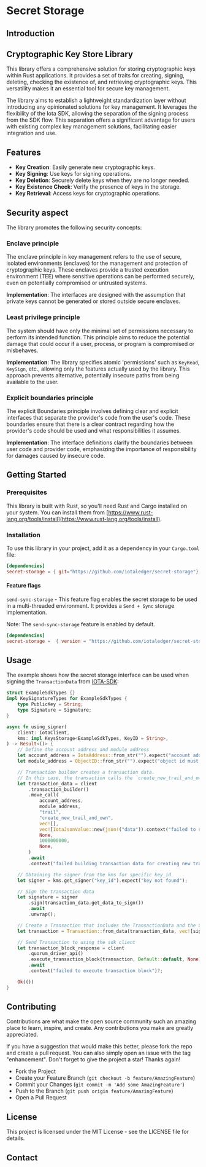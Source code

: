 # Secret Storage

## Introduction

## Cryptographic Key Store Library

This library offers a comprehensive solution for storing cryptographic keys within Rust applications. It provides a set of traits for creating, signing, deleting, checking the existence of, and retrieving cryptographic keys. This versatility makes it an essential tool for secure key management.

The library aims to establish a lightweight standardization layer without introducing any opinionated solutions for key management. It leverages the flexibility of the Iota SDK, allowing the separation of the signing process from the SDK flow. This separation offers a significant advantage for users with existing complex key management solutions, facilitating easier integration and use.

## Features

- **Key Creation**: Easily generate new cryptographic keys.
- **Key Signing**: Use keys for signing operations.
- **Key Deletion**: Securely delete keys when they are no longer needed.
- **Key Existence Check**: Verify the presence of keys in the storage.
- **Key Retrieval**: Access keys for cryptographic operations.

## Security aspect

The library promotes the following security concepts:

### Enclave principle

The enclave principle in key management refers to the use of secure, isolated environments (enclaves) for the management and protection of cryptographic keys. These enclaves provide a trusted execution environment (TEE) where sensitive operations can be performed securely, even on potentially compromised or untrusted systems.

**Implementation**: The interfaces are designed with the assumption that private keys cannot be generated or stored outside secure enclaves.

### Least privilege principle

  The system should have only the minimal set of permissions necessary to perform its intended function. This principle aims to reduce the potential damage that could occur if a user, process, or program is compromised or misbehaves.

**Implementation**: The library specifies atomic 'permissions' such as `KeyRead`, `KeySign`, etc., allowing only the features actually used by the library. This approach prevents alternative, potentially insecure paths from being available to the user.

### Explicit boundaries principle

The explicit Boundaries principle involves defining clear and explicit interfaces that separate the provider's code from the user's code. These boundaries ensure that there is a clear contract regarding how the provider's code should be used and what responsibilities it assumes.

**Implementation**: The interface definitions clarify the boundaries between user code and provider code, emphasizing the importance of responsibility for damages caused by insecure code.

## Getting Started

### Prerequisites

This library is built with Rust, so you'll need Rust and Cargo installed on your system. You can install them from [https://www.rust-lang.org/tools/install](https://www.rust-lang.org/tools/install).

### Installation

To use this library in your project, add it as a dependency in your `Cargo.toml` file:

```toml
[dependencies]
secret-storage = { git="https://github.com/iotaledger/secret-storage"}
```

#### Feature flags

`send-sync-storage` - This feature flag enables the secret storage to be used in a multi-threaded environment. It provides a `Send + Sync` storage implementation.

Note: The `send-sync-storage` feature is enabled by default.

```toml
[dependencies]
secret-storage =  { version = "https://github.com/iotaledger/secret-storage", features="[send-sync-storage]" }

```

## Usage

The example shows how the secret storage interface can be used when signing the `TransactionData` from [IOTA-SDK](https://github.com/iotaledger/iota):

```rust
struct ExampleSdkTypes {}
impl KeySignatureTypes for ExampleSdkTypes {
    type PublicKey = String;
    type Signature = Signature;
}

async fn using_signer(
    client: IotaClient,
    kms: impl KeysStorage<ExampleSdkTypes, KeyID = String>,
) -> Result<()> {
    // Define the account address and module address
    let account_address = IotaAddress::from_str("").expect("account address must be valid");
    let module_address = ObjectID::from_str("").expect("object id must be valid");

    // Transaction builder creates a transaction data.
    // In this case, the transaction calls the `create_new_trail_and_own`` from `trails` module
    let transaction_data = client
        .transaction_builder()
        .move_call(
            account_address,
            module_address,
            "trail",
            "create_new_trail_and_own",
            vec![],
            vec![IotaJsonValue::new(json!("data")).context("failed to serialize immutable data")?],
            None,
            1000000000,
            None,
        )
        .await
        .context("failed building transaction data for creating new trail and owning it");

    // Obtaining the signer from the kms for specific key_id
    let signer = kms.get_signer("key_id").expect("key not found");

    // Sign the transaction data
    let signature = signer
        .sign(transaction_data.get_data_to_sign())
        .await
        .unwrap();

    // Create a Transaction that includes the TransactionData and the Signature
    let transaction = Transaction::from_data(transaction_data, vec![signature]);

    // Send Transaction to using the sdk client
    let transaction_block_response = client
        .quorum_driver_api()
        .execute_transaction_block(transaction, Default::default, None)
        .await
        .context("failed to execute transaction block")?;

    Ok(())
}
```

## Contributing

Contributions are what make the open source community such an amazing place to learn, inspire, and create. Any contributions you make are greatly appreciated.

If you have a suggestion that would make this better, please fork the repo and create a pull request. You can also simply open an issue with the tag "enhancement". Don't forget to give the project a star! Thanks again!

- Fork the Project
- Create your Feature Branch (`git checkout -b feature/AmazingFeature`)
- Commit your Changes (`git commit -m 'Add some AmazingFeature'`)
- Push to the Branch (`git push origin feature/AmazingFeature`)
- Open a Pull Request

## License

This project is licensed under the MIT License - see the LICENSE file for details.

## Contact

